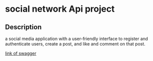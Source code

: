 # social network Api project

## Description
a social media application with a user-friendly interface to register and
authenticate users, create a post, and like and comment on that post.


[link of swagger](HTTP://localhost:3200/api-docs/)
